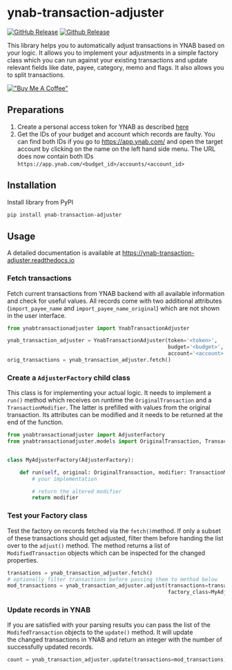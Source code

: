# ynab-transaction-adjuster

[![GitHub Release](https://img.shields.io/github/release/dnbasta/ynab-transaction-adjuster?style=flat)]() 
[![Github Release](https://img.shields.io/maintenance/yes/2100)]()

This library helps you to automatically adjust transactions in YNAB based on your logic. It allows you to implement 
your adjustments in a simple factory class which you can run against your existing transactions and update relevant 
fields like date, payee, category, memo and flags. It also allows you to split transactions.

[!["Buy Me A Coffee"](https://www.buymeacoffee.com/assets/img/custom_images/orange_img.png)](https://www.buymeacoffee.com/dnbasta)

## Preparations
1. Create a personal access token for YNAB as described [here](https://api.ynab.com/)
2. Get the IDs of your budget and account which records are faulty. You can find both IDs if you go to 
https://app.ynab.com/ and open the target account by clicking on the name on the left hand side menu. 
The URL does now contain both IDs `https://app.ynab.com/<budget_id>/accounts/<account_id>`

## Installation 
Install library from PyPI
```bash
pip install ynab-transaction-adjuster
```

## Usage
A detailed documentation is available at https://ynab-transaction-adjuster.readthedocs.io

### Fetch transactions
Fetch current transactions from YNAB backend with all available information and check for useful values. All records 
come with two additional attributes (`import_payee_name` and `import_payee_name_original`) which are not shown in the user 
interface.

```py
from ynabtransactionadjuster import YnabTransactionAdjuster

ynab_transaction_adjuster = YnabTransactionAdjuster(token='<token>',
													budget='<budget>',
													account='<account>')
orig_transactions = ynab_transaction_adjuster.fetch()
```

### Create a `AdjusterFactory` child class
This class is for implementing your actual logic. It needs to implement a `run()` method which receives on runtime 
the `OriginalTransaction` and a `TransactionModifier`. The 
latter is prefilled with values from the original transaction. Its attributes can be modified and it needs to be 
returned at the end of the function.

```py
from ynabtransactionadjuster import AdjusterFactory
from ynabtransactionadjuster.models import OriginalTransaction, TransactionModifier


class MyAdjusterFactory(AdjusterFactory):

	def run(self, original: OriginalTransaction, modifier: TransactionModifier) -> TransactionModifier:
		# your implementation

		# return the altered modifier
		return modifier
```

### Test your Factory class
Test the factory on records fetched via the `fetch()`method. If only a subset of these transactions should
get adjusted, filter them before handing the list over to the `adjust()` method. The method returns a list 
of `ModifiedTransaction` objects which can be inspected for the changed properties.

```py
transations = ynab_transaction_adjuster.fetch()
# optionally filter transactions before passing them to method below
mod_transactions = ynab_transaction_adjuster.adjust(transactions=transactions,
													factory_class=MyAdjusterFactory)
```

### Update records in YNAB
If you are satisfied with your parsing results you can pass the list of the 
`ModifedTransaction` objects to the `update()` method. It will update  
the changed transactions in YNAB and return an integer with the number of successfully updated records.

```py
count = ynab_transaction_adjuster.update(transactions=mod_transactions)
```
